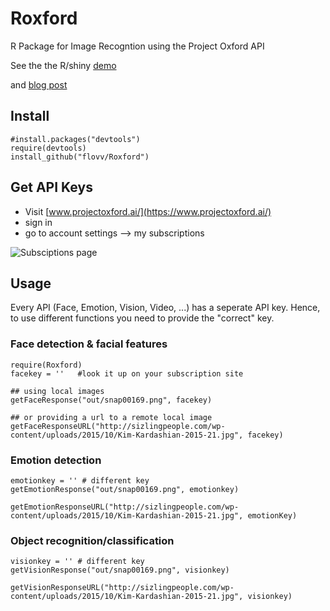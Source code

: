 # Roxford
R Package for Image Recogntion using the Project Oxford API

See the the R/shiny [demo](https://flovv.shinyapps.io/image-shiny)

and [blog post](http://flovv.github.io/Image-Recognition/)

## Install
```
#install.packages("devtools")
require(devtools)
install_github("flovv/Roxford")
```

## Get API Keys
* Visit [www.projectoxford.ai/](https://www.projectoxford.ai/)
* sign in
* go to account settings --> my subscriptions

![Subsciptions page](https://raw.githubusercontent.com/flovv/Roxford/master/oxford.jpg)

## Usage
Every API (Face, Emotion, Vision, Video, ...) has a seperate API key. Hence, to use different functions you need to provide the "correct" key.

### Face detection & facial features
```
require(Roxford)
facekey = ''   #look it up on your subscription site

## using local images
getFaceResponse("out/snap00169.png", facekey)

## or providing a url to a remote local image
getFaceResponseURL("http://sizlingpeople.com/wp-content/uploads/2015/10/Kim-Kardashian-2015-21.jpg", facekey)

```

### Emotion detection
```
emotionkey = '' # different key
getEmotionResponse("out/snap00169.png", emotionkey)

getEmotionResponseURL("http://sizlingpeople.com/wp-content/uploads/2015/10/Kim-Kardashian-2015-21.jpg", emotionKey)
```

### Object recognition/classification 
```
visionkey = '' # different key
getVisionResponse("out/snap00169.png", visionkey)

getVisionResponseURL("http://sizlingpeople.com/wp-content/uploads/2015/10/Kim-Kardashian-2015-21.jpg", visionkey)

```


